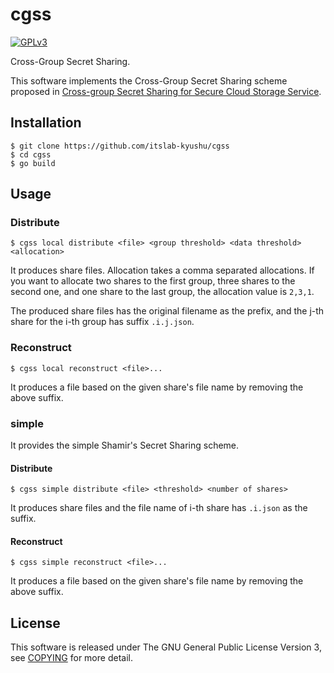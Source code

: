 # cgss
[![GPLv3](https://img.shields.io/badge/license-GPLv3-blue.svg)](https://www.gnu.org/copyleft/gpl.html)

Cross-Group Secret Sharing.

This software implements the Cross-Group Secret Sharing scheme proposed in [Cross-group Secret Sharing for Secure Cloud Storage Service](http://hdl.handle.net/2324/1563374).

## Installation
```
$ git clone https://github.com/itslab-kyushu/cgss
$ cd cgss
$ go build
```

## Usage
### Distribute
```
$ cgss local distribute <file> <group threshold> <data threshold> <allocation>
```

It produces share files.
Allocation takes a comma separated allocations.
If you want to allocate two shares to the first group, three shares to the
second one, and one share to the last group, the allocation value is `2,3,1`.

The produced share files has the original filename as the prefix,
and the j-th share for the i-th group has suffix `.i.j.json`.

### Reconstruct
```
$ cgss local reconstruct <file>...
```

It produces a file based on the given share's file name by removing the above
suffix.

### simple
It provides the simple Shamir's Secret Sharing scheme.

#### Distribute
```
$ cgss simple distribute <file> <threshold> <number of shares>
```

It produces share files and the file name of i-th share has `.i.json` as the
suffix.

#### Reconstruct
```
$ cgss simple reconstruct <file>...
```

It produces a file based on the given share's file name by removing the above
suffix.


## License
This software is released under The GNU General Public License Version 3,
see [COPYING](COPYING) for more detail.

